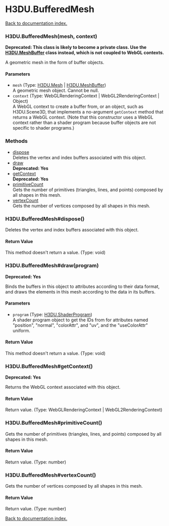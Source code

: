 # H3DU.BufferedMesh

[Back to documentation index.](index.md)

<a name='H3DU.BufferedMesh'></a>
### H3DU.BufferedMesh(mesh, context)

<b>Deprecated: This class is likely to become a private class.
Use the <a href="H3DU.MeshBuffer.md">H3DU.MeshBuffer</a> class instead, which is not coupled to WebGL
contexts.</b>

A geometric mesh in the form of buffer objects.

#### Parameters

* `mesh` (Type: <a href="H3DU.Mesh.md">H3DU.Mesh</a> | <a href="H3DU.MeshBuffer.md">H3DU.MeshBuffer</a>)<br>A geometric mesh object. Cannot be null.
* `context` (Type: WebGLRenderingContext | WebGL2RenderingContext | Object)<br>A WebGL context to create a buffer from, or an object, such as H3DU.Scene3D, that implements a no-argument <code>getContext</code> method that returns a WebGL context. (Note that this constructor uses a WebGL context rather than a shader program because buffer objects are not specific to shader programs.)

### Methods

* [dispose](#H3DU.BufferedMesh_dispose)<br>Deletes the vertex and index buffers associated with this object.
* [draw](#H3DU.BufferedMesh_draw)<br><b>Deprecated: Yes</b>
* [getContext](#H3DU.BufferedMesh_getContext)<br><b>Deprecated: Yes</b>
* [primitiveCount](#H3DU.BufferedMesh_primitiveCount)<br>Gets the number of primitives (triangles, lines,
and points) composed by all shapes in this mesh.
* [vertexCount](#H3DU.BufferedMesh_vertexCount)<br>Gets the number of vertices composed by all shapes in this mesh.

<a name='H3DU.BufferedMesh_dispose'></a>
### H3DU.BufferedMesh#dispose()

Deletes the vertex and index buffers associated with this object.

#### Return Value

This method doesn't return a value. (Type: void)

<a name='H3DU.BufferedMesh_draw'></a>
### H3DU.BufferedMesh#draw(program)

<b>Deprecated: Yes</b>

Binds the buffers in this object to attributes according
to their data format, and draws the elements in this mesh
according to the data in its buffers.

#### Parameters

* `program` (Type: <a href="H3DU.ShaderProgram.md">H3DU.ShaderProgram</a>)<br>A shader program object to get the IDs from for attributes named "position", "normal", "colorAttr", and "uv", and the "useColorAttr" uniform.

#### Return Value

This method doesn't return a value. (Type: void)

<a name='H3DU.BufferedMesh_getContext'></a>
### H3DU.BufferedMesh#getContext()

<b>Deprecated: Yes</b>

Returns the WebGL context associated with this object.

#### Return Value

Return value. (Type: WebGLRenderingContext | WebGL2RenderingContext)

<a name='H3DU.BufferedMesh_primitiveCount'></a>
### H3DU.BufferedMesh#primitiveCount()

Gets the number of primitives (triangles, lines,
and points) composed by all shapes in this mesh.

#### Return Value

Return value. (Type: number)

<a name='H3DU.BufferedMesh_vertexCount'></a>
### H3DU.BufferedMesh#vertexCount()

Gets the number of vertices composed by all shapes in this mesh.

#### Return Value

Return value. (Type: number)

[Back to documentation index.](index.md)
